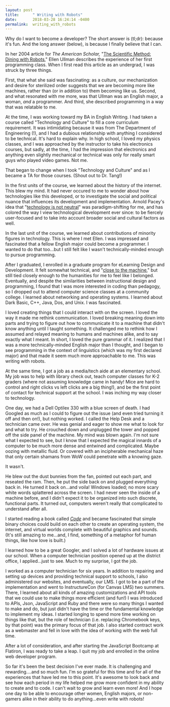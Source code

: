 ```yaml
---
layout: post
title:      " Writing with Robots"
date:       2018-03-28 16:24:14 -0400
permalink:  writing_with_robots
---
```



Why do I want to become a developer? The short answer is (tl;dr): because it's fun.  And the long answer (below), is because I finally believe that I can. 

In her 2004 article for *The American Scholar,* "[The Scientific Method: Dining with Robots](https://www.jstor.org/stable/41221351?seq=1#page_scan_tab_contents)," Ellen Ullman describes the experience of her first programming class. When I first read this article as an undergrad, I was struck by three things. 

First, that what she said was fascinating: as a culture, our mechanization and desire for sterilized order suggests that we are becoming more like machines, rather than (or in addition to) them becoming like us. Second, and what resonated with me more, was that Ullman was an English major, a woman, *and* a programmer. And third, she described programming in a way that was relatable to me.

At the time, I was working toward my BA in English Writing. I had taken a course called "Technology and Culture" to fill a core curriculum requirement. It was intimidating because it was from The Department of Engineering (!), and I had a dubious relationship with anything I considered to be technical. It's hard to explain why. In high school, I loved my physics classes, and I was approached by the instructor to take his electronics courses, but sadly, at the time, I had the impression that electronics and anything even slightly mechanical or technical was only for really smart guys who played video games. Not me.

That began to change when I took "Technology and Culture" and as I became a TA for those courses. (Shout out to Dr. Tang!)

In the first units of the course, we learned about the history of the internet. This blew my mind. It had never occured to me  to wonder about how technologies like this developed, or to investigate the social and political nuance that influences its development and implementation. Arnold Pacey's idea that "[technology is not neutral](https://www.amazon.com/Culture-Technology-MIT-Press/dp/0262660563)" was paradigm-shifting for me, and has colored the way I view technological development ever since: to be fiercely user-focused and to take into account broader social and cultural factors as well.

In the last unit of the course, we learned about contributions of minority figures in technology. This is where I met Ellen. I was impressed and fascinated that a fellow English major could become a programmer. I wanted to do that too...but I still felt like I wasn't technically-minded enough to pursue programming. 

After I graduated, I enrolled in a graduate program for eLearning Design and Development. It felt somewhat technical, and "[close to the machine](https://www.amazon.com/Close-Machine-Technophilia-Its-Discontents/dp/1250002486)," but still tied closely enough to the humanities for me to feel like I belonged. Eventually, and despite the similarities between instructional design and programming, I found that I was more interested in coding than pedagogy, so I dropped out to attend computer science classes at a community college. I learned about networking and operating systems. I learned about Dark Basic, C++, Java, Dos, and Unix. I was fascinated. 

I loved creating things that I could interact with on the screen. I loved the way it made me rethink communication. I loved breaking meaning down into parts and trying to figure out how to communicate it to a machine that didn't know anything until I taught something. It challenged me to rethink how I assumed and relayed meaning to humans and machines alike, and to say exactly what I meant. In short, I loved the pure grammar of it. I realized that I was a more technically-minded English major than I thought, and I began to see programming in the context of linguistics (which was my first declared major) and that made it seem much more approachable to me. This was writing with robots.

At the same time, I got a job as a media/tech aide at an elementary school. My job was to help with library check out, teach computer classes for K-2 graders (where not assuming knowledge came in handy! Mice are hard to control and right clicks vs left clicks are a big thing!), and be the first point of contact for technical support at the school. I was inching my way closer to technology. 

One day, we had a Dell Optilex 330 with a blue screen of death. I had Googled as much as I could to figure out the issue (and even tried turning it off and then on!), but nothing worked. I called the Help Desk and a technician came over. He was genial and eager to show me what to look for and what to try. He crouched down and unplugged the tower and popped off the side panel of the machine.  My mind was blown again. I'm not sure what I expected to see, but I know that I expected the magical innards of a computer to be much more dense and entwined and complicated. Maybe oozing with metallic fluid. Or covered with an incipherable mechanical haze that only certain shamans from WoW could penetrate with a knowing gaze.

It wasn't.

He blew out the dust bunnies from the fan, pointed out each part, and reseated the ram. Then, he put the side back on and plugged everything back in. He turned it back on...and voila! Windows loaded; no more scary white words splattered across the screen. I had never seen the inside of a machine before, and I didn't expect it to be organized into such discrete, functional parts. It turned out, computers weren't really that complicated to understand after all. 

I started reading a book called *[Code](https://www.amazon.com/Code-Language-Computer-Hardware-Software/dp/0735611319)*  and became fascinated that simple binary choices could build on each other to create an operating system, the internet, and virtual worlds complete with beautiful graphics and sounds. (It's still amazing to me...and, I find, something of a metaphor fof human things, like how love is built.) 

I learned how to be a great Googler, and I solved a lot of hardware issues at our school. When a computer technician position opened up at the district office, I applied...just to see. Much to my surprise, I got the job.

I worked as a computer technician for six years. In addition to repairing and setting up devices and providing technical support to schools, I also administered our websites, and eventually, our LMS. I got to be a part of the implementation and went to InstructureCon (for Canvas LMS) two summers. There, I learned about all kinds of amazing customizations and API tools that we could use to make things more efficient (and fun!) I was introduced to APIs, Json, JavaScript and Ruby and there were so many things I wanted to make and do, but just didn't have the time or the fundamental knowledge to implement my ideas. I started longing to spend more time working on things like that, but the role of technician (i.e. replacing Chromebook keys, by that point) was the primary focus of that job. I also started contract work as a webmaster and fell in love with the idea of working with the web full time.

After a lot of consideration, and after starting the JavaScript Bootcamp at Flatiron, I was ready to take a leap. I quit my job and enrolled in the online web developer program. 

So far it's been the best decision I've ever made. It is challenging and rewarding....and so much fun. I'm so grateful for this time and for all of the experiences that have led me to this point. It's awesome to look back and see how each period in my life helped me grow more confident in my ability to create and to code.  I can't wait to grow and learn even more!  And I hope one day to be able to encourage other women, English majors, or non-gamers alike in their ability to do anything...even write with robots!
